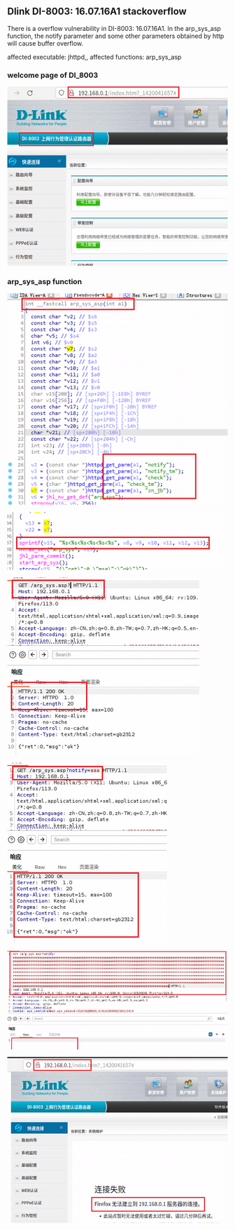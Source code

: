 ## Dlink DI-8003: 16.07.16A1 stackoverflow

There is a overflow vulnerability in DI-8003: 16.07.16A1. In the arp_sys_asp function, the notify parameter and some other parameters obtained by http will cause buffer overflow.

affected executable: jhttpd,, affected functions: arp_sys_asp

### welcome page of DI_8003

![](4_1.png)




### arp_sys_asp function

![](4_6.png)

![](4_7.png)




![](4_2.png)





![](4_3.png)





![](4_4.png)





![](4_5.png)
